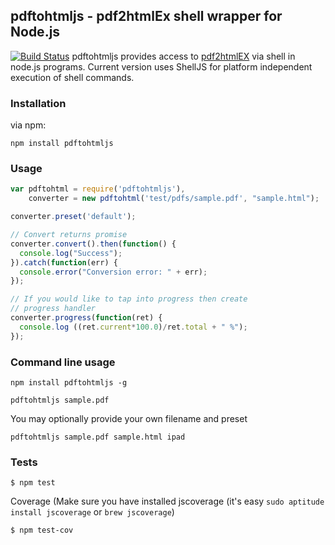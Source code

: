## pdftohtmljs - pdf2htmlEx shell wrapper for Node.js
[![Build Status](https://travis-ci.org/fagbokforlaget/pdftohtmljs.png)](https://travis-ci.org/fagbokforlaget/pdftohtmljs)
pdftohtmljs provides access to [pdf2htmlEX](https://github.com/coolwanglu/pdf2htmlEX) via shell in node.js programs. Current version uses ShellJS for platform independent execution of shell commands.

### Installation
via npm:

```
npm install pdftohtmljs
```

### Usage
```javascript
var pdftohtml = require('pdftohtmljs'),
    converter = new pdftohtml('test/pdfs/sample.pdf', "sample.html");

converter.preset('default');

// Convert returns promise
converter.convert().then(function() {
  console.log("Success");
}).catch(function(err) {
  console.error("Conversion error: " + err);
});

// If you would like to tap into progress then create
// progress handler
converter.progress(function(ret) {
  console.log ((ret.current*100.0)/ret.total + " %");
});


```

### Command line usage
```
npm install pdftohtmljs -g
```

```
pdftohtmljs sample.pdf
```
You may optionally provide your own filename and preset
```
pdftohtmljs sample.pdf sample.html ipad
```

### Tests
```
$ npm test
```

Coverage (Make sure you have installed jscoverage (it's easy `sudo aptitude install jscoverage` or `brew jscoverage`)

```
$ npm test-cov
```

